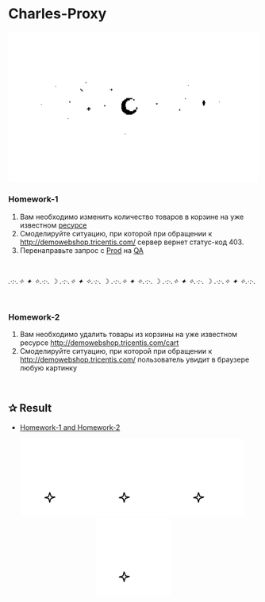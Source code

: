 # Charles-Proxy
  
<div align="center">
<img src="https://github.com/Guppi17/Guppi17/blob/main/yes-hi.gif" width='600'/>
</div>


### Homework-1  
1. Вам необходимо изменить количество товаров в корзине на уже известном [ресурсе](http://demowebshop.tricentis.com/cart)
2. Смоделируйте ситуацию, при которой при обращении к http://demowebshop.tricentis.com/ сервер вернет статус-код 403. 
3. Перенаправьте запрос с [Prod](http://demowebshop.tricentis.com/) на [QA](http://demowebshop.tricentis.com/qa)

<br/>

*.·:·.✧ ✦ ✧.·:·.* ☽ *.·:·.✧ ✦ ✧.·:·.* ☽ *.·:·.✧ ✦ ✧.·:·.* ☽ *.·:·.✧ ✦ ✧.·:·.* ☽ *.·:·.✧ ✦ ✧.·:·.*  
  
<br/>


### Homework-2  
1. Вам необходимо удалить товары из корзины на уже известном ресурсе http://demowebshop.tricentis.com/cart
2. Смоделируйте ситуацию, при которой при обращении к http://demowebshop.tricentis.com/ пользователь увидит в браузере любую картинку
 
  

<br/>  


## ✰ Result  

- [Homework-1 and Homework-2](https://docs.google.com/spreadsheets/d/1GoyG-Lyossw0pjbgZgO2iFbI6uSSzV4q7g3gkk6L-xo/edit?usp=sharing)  


<div align="center">
<img src="https://github.com/Guppi17/Guppi17/blob/main/df8e36f90e6a20167f071ed1b6c10e50.gif" width='150'/><img src="https://github.com/Guppi17/Guppi17/blob/main/df8e36f90e6a20167f071ed1b6c10e50.gif" width='150'/><img src="https://github.com/Guppi17/Guppi17/blob/main/df8e36f90e6a20167f071ed1b6c10e50.gif" width='150'/><img src="https://github.com/Guppi17/Guppi17/blob/main/df8e36f90e6a20167f071ed1b6c10e50.gif" width='150'/>
</div>

